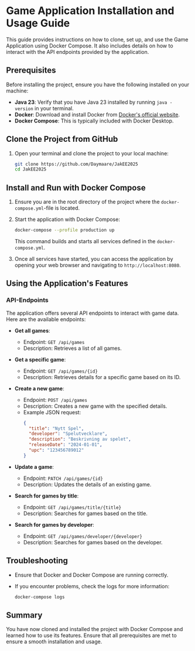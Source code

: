 # Game Application Installation and Usage Guide

This guide provides instructions on how to clone, set up, and use the Game Application using Docker Compose. 
It also includes details on how to interact with the API endpoints provided by the application.

## Prerequisites

Before installing the project, ensure you have the following installed on your machine:

- **Java 23**: Verify that you have Java 23 installed by running `java -version` in your terminal.
- **Docker**: Download and install Docker from [Docker's official website](https://www.docker.com/get-started).
- **Docker Compose**: This is typically included with Docker Desktop.

## Clone the Project from GitHub

1. Open your terminal and clone the project to your local machine:

   ```bash
   git clone https://github.com/Daymaare/JakEE2025
   cd JakEE2025
   ```

## Install and Run with Docker Compose

1. Ensure you are in the root directory of the project where the `docker-compose.yml`-file is located.

2. Start the application with Docker Compose:

   ```bash
   docker-compose --profile production up
   ```

   This command builds and starts all services defined in the `docker-compose.yml`.

3. Once all services have started, you can access the application by 
   opening your web browser and navigating to `http://localhost:8080`.

## Using the Application's Features

### API-Endpoints

The application offers several API endpoints to interact with game data. Here are the available endpoints:

- **Get all games**: 
  - Endpoint: `GET /api/games`
  - Description: Retrieves a list of all games.

- **Get a specific game**:
  - Endpoint: `GET /api/games/{id}`
  - Description: Retrieves details for a specific game based on its ID.

- **Create a new game**:
  - Endpoint: `POST /api/games`
  - Description: Creates a new game with the specified details.
  - Example JSON request:
    ```json
    {
      "title": "Nytt Spel",
      "developer": "Spelutvecklare",
      "description": "Beskrivning av spelet",
      "releaseDate": "2024-01-01",
      "upc": "123456789012"
    }
    ```

- **Update a game**:
  - Endpoint: `PATCH /api/games/{id}`
  - Description: Updates the details of an existing game.

- **Search for games by title**:
  - Endpoint: `GET /api/games/title/{title}`
  - Description: Searches for games based on the title.

- **Search for games by developer**:
  - Endpoint: `GET /api/games/developer/{developer}`
  - Description: Searches for games based on the developer.

## Troubleshooting

- Ensure that Docker and Docker Compose are running correctly.
- If you encounter problems, check the logs for more information:

  ```bash
  docker-compose logs
  ```

## Summary

You have now cloned and installed the project with Docker Compose and learned how to use its features. 
Ensure that all prerequisites are met to ensure a smooth installation and usage.
